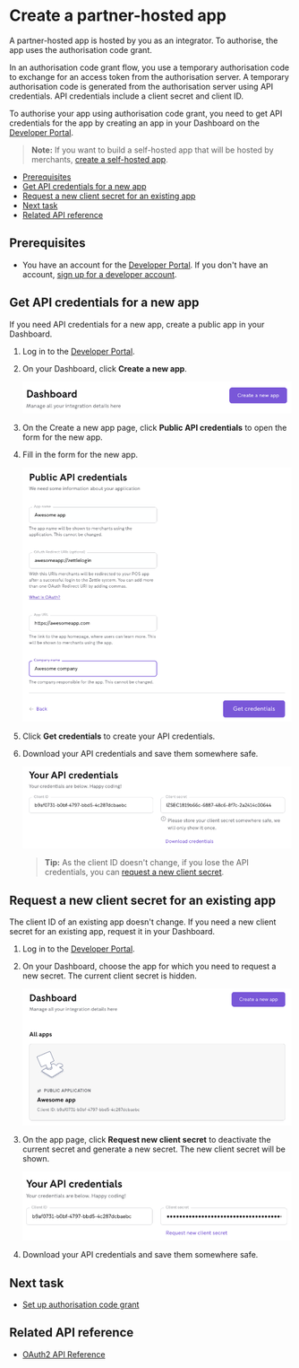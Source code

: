 Create a partner-hosted app
===
A partner-hosted app is hosted by you as an integrator. To authorise, the app uses the authorisation code grant.

In an authorisation code grant flow, you use a temporary authorisation code to exchange for an access token from the authorisation server. A temporary authorisation code is generated from the authorisation server using API credentials. API credentials include a client secret and client ID.

To authorise your app using authorisation code grant, you need to get API credentials for the app by creating an app in your Dashboard on the [Developer Portal](https://developer.zettle.com/).
> **Note:** If you want to build a self-hosted app that will be hosted by merchants, [create a self-hosted app](create-a-self-hosted-app/create-a-self-hosted-app.md).

* [Prerequisites](#prerequisites)
* [Get API credentials for a new app](#get-api-credentials-for-a-new-app)
* [Request a new client secret for an existing app](#request-a-new-client-secret-for-an-existing-app)
* [Next task](#next-task)
* [Related API reference](#related-api-reference)

## Prerequisites
* You have an account for the [Developer Portal](https://developer.zettle.com/). If you don't have an account, [sign up for a developer account](../../../get-started/user-guides/sign-up-for-a-developer-account.md).

## Get API credentials for a new app
If you need API credentials for a new app, create a public app in your Dashboard.
 
1. Log in to the [Developer Portal](https://developer.zettle.com/).    
2. On your Dashboard, click **Create a new app**. <!-- screesshot. Click or select?-->
   
   <img id="create-a-new-app-from-your-dashboard" src="../../images/create-a-new-app-from-your-dashboard.png" alt="This screenshot shows the Create a new app button on the right of your Dashboard." >
3. On the Create a new app page, click **Public API credentials** to open the form for the new app.
4. Fill in the form for the new app.
   
   <img id="fill-in-the-form-for-the-new-app-partner-hosted" src="../../images/fill-in-the-form-for-the-new-app-partner-hosted.png" alt="This screenshot shows a form where you fill in the app name, app URL, and the company name. Optionally, you can add OAuth Redirect URIs that redirect merchants to your app after successful login to Zettle." >
5. Click **Get credentials** to create your API credentials.
6. Download your API credentials and save them somewhere safe.
   
   <img id="download-your-API-credentials" src="../../images/download-your-API-credentials.png" alt="This screenshot shows your API credentials and the Download credentials button." >
   
   > **Tip:** As the client ID doesn't change, if you lose the API credentials, you can [request a new client secret](#request-a-new-client-secret-for-an-existing-app).

## Request a new client secret for an existing app
The client ID of an existing app doesn't change. If you need a new client secret for an existing app, request it in your Dashboard.

1. Log in to the [Developer Portal](https://developer.zettle.com/).    
2. On your Dashboard, choose the app for which you need to request a new secret. The current client secret is hidden.
   
   <img id="choose-the-app-that-needs-a-new-client-secret" src="../../images/choose-the-app-that-needs-a-new-client-secret.png" alt="This screenshot shows where you can choose the app that needs a new client secret on your Dashboard." >
   
3. On the app page, click **Request new client secret** to deactivate the current secret and generate a new secret. The new client secret will be shown.
   
   <img id="request-a-new-client-secret" src="../../images/request-a-new-client-secret.png" alt="This screenshot shows the Request new client secret button on the right of your Dashboard." >   

4. Download your API credentials and save them somewhere safe.

## Next task
* [Set up authorisation code grant](../set-up-app-authorisation/set-up-authorisation-code-grant.md)

## Related API reference
* [OAuth2 API Reference](../../../authorization.md)